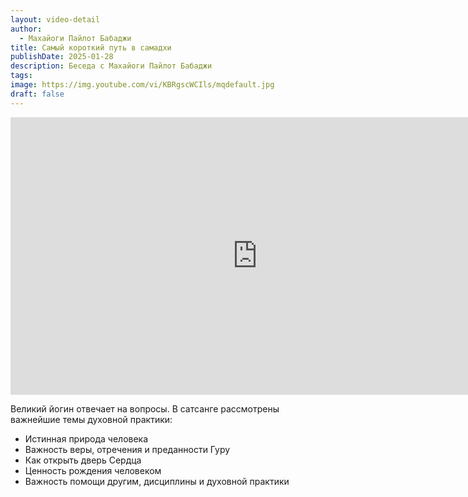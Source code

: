 ```yaml
---
layout: video-detail
author:
  - Махайоги Пайлот Бабаджи
title: Самый короткий путь в самадхи
publishDate: 2025-01-28
description: Беседа с Махайоги Пайлот Бабаджи
tags: 
image: https://img.youtube.com/vi/KBRgscWCIls/mqdefault.jpg
draft: false
---
```


<iframe width="790" height="444" src="https://www.youtube.com/embed/KBRgscWCIls
" frameborder="0" allowfullscreen=""></iframe> 

 Великий йогин отвечает на вопросы. В сатсанге рассмотрены важнейшие темы духовной практики:

- Истинная природа человека
- Важность веры, отречения и преданности Гуру
- Как открыть дверь Сердца
- Ценность рождения человеком
- Важность помощи другим, дисциплины и духовной практики

  

 